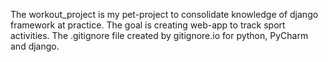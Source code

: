 The workout_project is my pet-project to consolidate knowledge of django framework at practice. The goal is creating web-app to track sport activities. The .gitignore file created by gitignore.io for python, PyCharm and django.